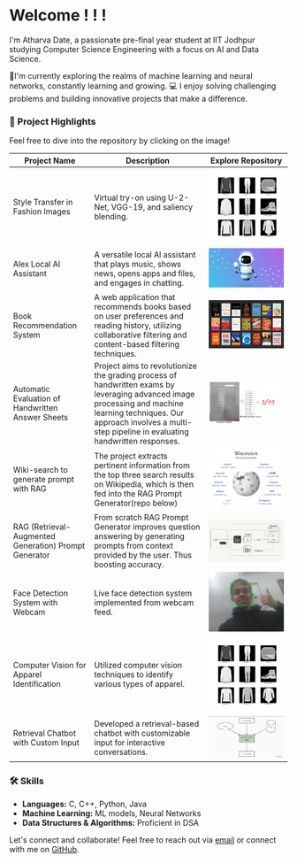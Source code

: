 # Welcome ! ! !

I'm Atharva Date, a passionate pre-final year student at IIT Jodhpur studying Computer Science Engineering with a focus on AI and Data Science.

🤖I'm currently exploring the realms of machine learning and neural networks, constantly learning and growing.
💻 I enjoy solving challenging problems and building innovative projects that make a difference.

### 🚀 Project Highlights
Feel free to dive into the repository by clicking on the image!

| Project Name                                 | Description                                                                                     | Explore Repository                                                                                             |  
|----------------------------------------------|-------------------------------------------------------------------------------------------------|-------------------------------------------------------------------------------------------------------------|  
| Style Transfer in Fashion Images                  | Virtual try-on using U-2-Net, VGG-19, and saliency blending. | [![Fashion Tranfser](fashion.png)](https://github.com/ADIITJ/Fashion-Transfer-main)                               |  
| Alex Local AI Assistant                  | A versatile local AI assistant that plays music, shows news, opens apps and files, and engages in chatting. | [![Alex AI Assistant](ai.png)](https://github.com/ADIITJ/Alex-AI-Assisitant)                               |  
| Book Recommendation System               | A web application that recommends books based on user preferences and reading history, utilizing collaborative filtering and content-based filtering techniques. | [![Book Recommendation](book.png)](https://github.com/anwesh2410/Book-Recommendation-Site)                     |  
| Automatic Evaluation of Handwritten Answer Sheets      | Project aims to revolutionize the grading process of handwritten exams by leveraging advanced image processing and machine learning techniques. Our approach involves a multi-step pipeline in evaluating handwritten responses.   | [![Handwritten](hand.png)](https://github.com/samj786/NCVPRIPG-AutoEval)                                           |  
| Wiki-search to generate prompt with RAG      | The project extracts pertinent information from the top three search results on Wikipedia, which is then fed into the RAG Prompt Generator(repo below)   | [![wiki-search](wiki.png)](https://github.com/ADIITJ/Wiki-search)                                           |  
| RAG (Retrieval-Augmented Generation) Prompt Generator | From scratch RAG Prompt Generator improves question answering by generating prompts from context provided by the user. Thus boosting accuracy. | [![RAG implementation](RAG.png)](https://github.com/ADIITJ/RAG-implementation)                             |  
| Face Detection System with Webcam            | Live face detection system implemented from webcam feed.                                         | [![Face Detection](face.png)](https://github.com/ADIITJ/face_detection_webcam)                              |  
| Computer Vision for Apparel Identification  | Utilized computer vision techniques to identify various types of apparel.                          | [![Computer Vision](fashion.png)](https://github.com/ADIITJ/basic-computer-vision)                           |  
| Retrieval Chatbot with Custom Input          | Developed a retrieval-based chatbot with customizable input for interactive conversations.        | [![Chatbot](chatbot.jpg)](https://github.com/ADIITJ/retrieval-chatbot)                        |  
### 🛠️ Skills

- **Languages:** C, C++, Python, Java
- **Machine Learning:** ML models, Neural Networks
- **Data Structures & Algorithms:** Proficient in DSA

Let's connect and collaborate! Feel free to reach out via [email](mailto:b22ai045@iitj.ac.in) or connect with me on [GitHub](https://github.com/ADIITJ/).

